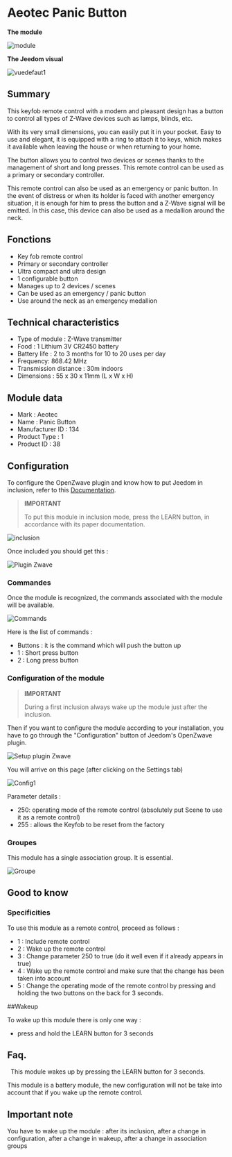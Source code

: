 # Aeotec Panic Button

**The module**

![module](images/aeotec.panicbutton/module.jpg)

**The Jeedom visual**

![vuedefaut1](images/aeotec.panicbutton/vuedefaut1.jpg)

## Summary

This keyfob remote control with a modern and pleasant design has a button to control all types of Z-Wave devices such as lamps, blinds, etc.

With its very small dimensions, you can easily put it in your pocket. Easy to use and elegant, it is equipped with a ring to attach it to keys, which makes it available when leaving the house or when returning to your home.

The button allows you to control two devices or scenes thanks to the management of short and long presses. This remote control can be used as a primary or secondary controller.

This remote control can also be used as an emergency or panic button. In the event of distress or when its holder is faced with another emergency situation, it is enough for him to press the button and a Z-Wave signal will be emitted. In this case, this device can also be used as a medallion around the neck.

## Fonctions

-   Key fob remote control
-   Primary or secondary controller
-   Ultra compact and ultra design
-   1 configurable button
-   Manages up to 2 devices / scenes
-   Can be used as an emergency / panic button
-   Use around the neck as an emergency medallion

## Technical characteristics

-   Type of module : Z-Wave transmitter
-   Food : 1 Lithium 3V CR2450 battery
-   Battery life : 2 to 3 months for 10 to 20 uses per day
-   Frequency: 868.42 MHz
-   Transmission distance : 30m indoors
-   Dimensions : 55 x 30 x 11mm (L x W x H)

## Module data

-   Mark : Aeotec
-   Name : Panic Button
-   Manufacturer ID : 134
-   Product Type : 1
-   Product ID : 38

## Configuration

To configure the OpenZwave plugin and know how to put Jeedom in inclusion, refer to this [Documentation](https://doc.jeedom.com/en_US/plugins/automation%20protocol/openzwave/).

> **IMPORTANT**
>
> To put this module in inclusion mode, press the LEARN button, in accordance with its paper documentation.

![inclusion](images/aeotec.panicbutton/inclusion.jpg)

Once included you should get this :

![Plugin Zwave](images/aeotec.panicbutton/information.jpg)

### Commandes

Once the module is recognized, the commands associated with the module will be available.

![Commands](images/aeotec.panicbutton/commandes.jpg)

Here is the list of commands :

-   Buttons : it is the command which will push the button up
  - 1 : Short press button
  - 2 : Long press button

### Configuration of the module

> **IMPORTANT**
>
> During a first inclusion always wake up the module just after the inclusion.

Then if you want to configure the module according to your installation, you have to go through the "Configuration" button of Jeedom's OpenZwave plugin.

![Setup plugin Zwave](images/plugin/bouton_configuration.jpg)

You will arrive on this page (after clicking on the Settings tab)

![Config1](images/aeotec.panicbutton/config1.jpg)

Parameter details :

-   250: operating mode of the remote control (absolutely put Scene to use it as a remote control)
-   255 : allows the Keyfob to be reset from the factory

### Groupes

This module has a single association group. It is essential.

![Groupe](images/aeotec.panicbutton/groupe.jpg)

## Good to know

### Specificities

To use this module as a remote control, proceed as follows :

-   1 : Include remote control
-   2 : Wake up the remote control
-   3 : Change parameter 250 to true (do it well even if it already appears in true)
-   4 : Wake up the remote control and make sure that the change has been taken into account
-   5 : Change the operating mode of the remote control by pressing and holding the two buttons on the back for 3 seconds.

##Wakeup

To wake up this module there is only one way :

-   press and hold the LEARN button for 3 seconds

## Faq.
 
This module wakes up by pressing the LEARN button for 3 seconds.

This module is a battery module, the new configuration will not be
take into account that if you wake up the remote control.

## Important note

You have to wake up the module : after its inclusion, after a change in configuration, after a change in wakeup, after a change in association groups
